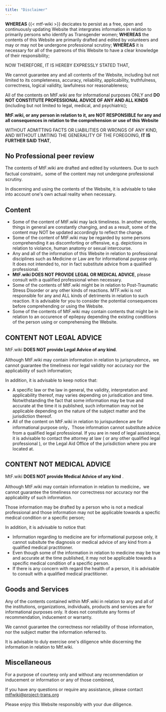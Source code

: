 ```yaml
---
title: "Disclaimer"
---
```


<!--Based on Wikipedia https://zh.wikipedia.org/wiki/Wikipedia:%E5%85%8D%E8%B4%A3%E5%A3%B0%E6%98%8E Used under CC-BY-SA 4.0 license, some amendments made-->

**WHEREAS** {{< mtf-wiki >}} decicates to persist as a free, open and continuously updating Website that intergrates information in relation to primarily persons who identify as Transgender women; 
**WHEREAS** the contents of this Website are primarily drafted and edited by volunteers and may or may not be undergone professional scrutiny;
**WHEREAS** it is necessary for all of the patreons of this Website to have a clear knowledge of their responsibility;

NOW THEREFORE, IT IS HEREBY EXPRESSLY STATED THAT,

We cannot guarantee any and all contents of the Website, including but not limited to its completeness, accuracy, reliability, applicability, truthfulness, correctness, logical validity, lawfulness nor reasonableness; 

All of the contents on MtF.wiki are for informational purposes ONLY and **DO NOT CONSTITUTE PROFESSIONAL ADVICE OF ANY AND ALL KINDS** \(including but not limited to legal, medical, and psychiatric\); 

**MtF.wiki, or any person in relation to it, are NOT RESPONSIBLE for any and all consequences in relation to the comprehension or use of this Website**

WITHOUT ADMITTING FACTS OR LIABILITIES OR WRONGS OF ANY KIND, AND WITHOUT LIMITING THE GENERALITY OF THE FOREGOING, **IT IS FURTHER SAID THAT**, 

## No Professional peer review

The contents of MtF.wiki are drafted and edited by volunteers. Due to such factual constraint，some of the content may not undergone professional scrutiny. 

In discerning and using the contents of the Website, it is advisable to take into account one's own actual reality when necessary.

## Content

- Some of the content of MtF.wiki may lack timeliness. In another words, things in general are constantly changing, and as a result, some of the content may NOT be updated accordingly to reflect the change.
- Some of the content of MtF.wiki may be regarded by some persons comprehending it as discomforting or offensive, e.g. depictions in relation to violance, human anatomy or sexual intercourse.
- Any and all of the information of this Website in relation to professional disciplines such as Medicine or Law are for informational purpose only. It does not intended to, nor in fact substitute advice from a qualified professional. 
- **MtF.wiki DOES NOT PROVIDE LEGAL OR MEDICAL ADVICE**, please consult with a qualified professional when necessary.
- Some of the contents of MtF.wiki might be in relation to Post-Traumatic Stress Disorder or any other kinds of reactions. MTF.wiki is not responsible for any and ALL kinds of detriments in relation to such reaction. It is advisable for you to consider the potential consequences before comprehending or using the Website.
- Some of the contents of MtF.wiki may contain contents that might be in relation to an occurence of epilepsy depending the existing conditions of the person using or comprehensing the Website.

## CONTENT NOT LEGAL ADVICE

MtF.wiki **DOES NOT provide Legal Advice of any kind**. 

Although MtF.wiki may contain information in relation to jurisprudence，we cannot guarantee the timeliness nor legal validity nor accuracy nor the applicability of such information;

In addition, it is advisable to keep notice that:

- A specific law or the law in general, the validity, interpretation and applicability thereof, may varies depending on jurisdication and time. Notwithstanding the fact that some information may be true and accurate at the time it is published, such information may not be applicable depending on the nature of the subject matter and the jurisdiction thereof.   
- All of the content on MtF.wiki in relation to jurispurdence are for informational purpose only，Those information cannot substitute advice from a qualified legal professional. If you are in need of legal assistance, it is advisable to contact the attorney at law \( or any other qualified legal professional \), or the Legal Aid Office of the jurisdiction where you are located at.

## CONTENT NOT MEDICAL ADVICE

MtF.wiki **DOES NOT provide Medical Advice of any kind** . 

Although MtF.wiki may contain information in relation to medicine，we cannot guarantee the timeliness nor correctness nor accuracy nor the applicability of such information. 

Those information may be drafted by a person who is not a medical professional and those information may not be applicable towards a specfic medical condition or a specific person; 

In addition, it is advisable to notice that:

- Information regarding to medicine are for informational purpose only, it cannot subsitute the diagnosis or medical advice of any kind from a qualified medical practitioner.
- Even though some of the information in relation to medicine may be true and accurate at the time published, it may not be applicable towards a specific medical condition of a specific person. 
- If there is any concern with regard the health of a person, it is advisable to consult with a qualified medical practitioner.

## Goods and Services

Any of the contents contained within MtF.wiki in relation to any and all of the institutions, organizations, individuals, products and services are for informational purposes only. It does not constitute any forms of recommendation, inducement or warranty. 

We cannot guarantee the correctness nor reliability of those information, nor the subject matter the information referred to. 

It is advisable to duly exercise one's diligence while discerning the information in relation to Mtf.wiki. 

## Miscellaneous

For a purpose of courtesy only and without any recommendation or inducement or information or any of those combined,

If you have any questions or require any assistance, please contact <mtfwiki@project-trans.org>

 Please enjoy this Website responsibly with your due diligence.  
